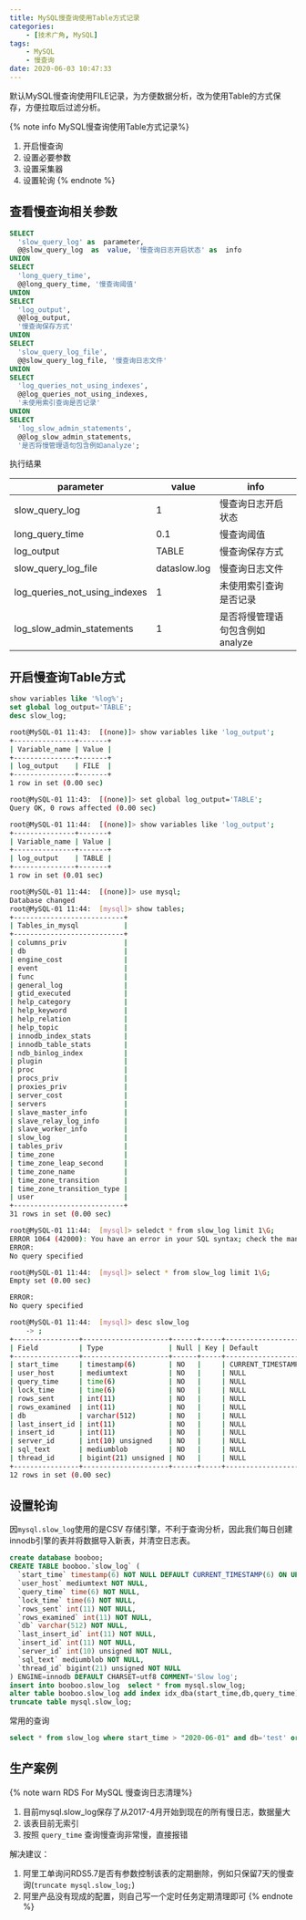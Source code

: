 ```yaml
---
title: MySQL慢查询使用Table方式记录
categories:
    - [技术广角, MySQL]
tags:
    - MySQL
    - 慢查询
date: 2020-06-03 10:47:33
---
```


默认MySQL慢查询使用FILE记录，为方便数据分析，改为使用Table的方式保存，方便拉取后过滤分析。


{% note info MySQL慢查询使用Table方式记录%}
1. 开启慢查询
2. 设置必要参数
3. 设置采集器
4. 设置轮询
{% endnote %}

## 查看慢查询相关参数

```sql 
SELECT  
  'slow_query_log' as  parameter, 
  @@slow_query_log  as  value, '慢查询日志开启状态' as  info
UNION  
SELECT  
  'long_query_time', 
  @@long_query_time, '慢查询阈值' 
UNION  
SELECT  
  'log_output', 
  @@log_output, 
  '慢查询保存方式' 
UNION  
SELECT  
  'slow_query_log_file', 
  @@slow_query_log_file, '慢查询日志文件' 
UNION  
SELECT  
  'log_queries_not_using_indexes', 
  @@log_queries_not_using_indexes, 
  '未使用索引查询是否记录' 
UNION  
SELECT  
  'log_slow_admin_statements', 
  @@log_slow_admin_statements, 
  '是否将慢管理语句包含例如analyze';
```


执行结果

| parameter                     | value        | info                            |
| ----------------------------- | ------------ | ------------------------------- |
| slow_query_log                | 1            | 慢查询日志开启状态              |
| long_query_time               | 0.1          | 慢查询阈值                      |
| log_output                    | TABLE        | 慢查询保存方式                  |
| slow_query_log_file           | dataslow.log | 慢查询日志文件                  |
| log_queries_not_using_indexes | 1            | 未使用索引查询是否记录          |
| log_slow_admin_statements     | 1            | 是否将慢管理语句包含例如analyze |


## 开启慢查询Table方式

```sql 
show variables like '%log%';
set global log_output='TABLE';
desc slow_log;

```

```bash
root@MySQL-01 11:43:  [(none)]> show variables like 'log_output';
+---------------+-------+
| Variable_name | Value |
+---------------+-------+
| log_output    | FILE  |
+---------------+-------+
1 row in set (0.00 sec)

root@MySQL-01 11:43:  [(none)]> set global log_output='TABLE';
Query OK, 0 rows affected (0.00 sec)

root@MySQL-01 11:44:  [(none)]> show variables like 'log_output';
+---------------+-------+
| Variable_name | Value |
+---------------+-------+
| log_output    | TABLE |
+---------------+-------+
1 row in set (0.01 sec)

root@MySQL-01 11:44:  [(none)]> use mysql;
Database changed
root@MySQL-01 11:44:  [mysql]> show tables;
+---------------------------+
| Tables_in_mysql           |
+---------------------------+
| columns_priv              |
| db                        |
| engine_cost               |
| event                     |
| func                      |
| general_log               |
| gtid_executed             |
| help_category             |
| help_keyword              |
| help_relation             |
| help_topic                |
| innodb_index_stats        |
| innodb_table_stats        |
| ndb_binlog_index          |
| plugin                    |
| proc                      |
| procs_priv                |
| proxies_priv              |
| server_cost               |
| servers                   |
| slave_master_info         |
| slave_relay_log_info      |
| slave_worker_info         |
| slow_log                  |
| tables_priv               |
| time_zone                 |
| time_zone_leap_second     |
| time_zone_name            |
| time_zone_transition      |
| time_zone_transition_type |
| user                      |
+---------------------------+
31 rows in set (0.00 sec)

root@MySQL-01 11:44:  [mysql]> seledct * from slow_log limit 1\G;
ERROR 1064 (42000): You have an error in your SQL syntax; check the manual that corresponds to your MySQL server version for the right syntax to use near 'seledct * from slow_log limit 1' at line 1
ERROR:
No query specified

root@MySQL-01 11:44:  [mysql]> select * from slow_log limit 1\G;
Empty set (0.00 sec)

ERROR:
No query specified

root@MySQL-01 11:44:  [mysql]> desc slow_log
    -> ;
+----------------+---------------------+------+-----+----------------------+--------------------------------+
| Field          | Type                | Null | Key | Default              | Extra                          |
+----------------+---------------------+------+-----+----------------------+--------------------------------+
| start_time     | timestamp(6)        | NO   |     | CURRENT_TIMESTAMP(6) | on update CURRENT_TIMESTAMP(6) |
| user_host      | mediumtext          | NO   |     | NULL                 |                                |
| query_time     | time(6)             | NO   |     | NULL                 |                                |
| lock_time      | time(6)             | NO   |     | NULL                 |                                |
| rows_sent      | int(11)             | NO   |     | NULL                 |                                |
| rows_examined  | int(11)             | NO   |     | NULL                 |                                |
| db             | varchar(512)        | NO   |     | NULL                 |                                |
| last_insert_id | int(11)             | NO   |     | NULL                 |                                |
| insert_id      | int(11)             | NO   |     | NULL                 |                                |
| server_id      | int(10) unsigned    | NO   |     | NULL                 |                                |
| sql_text       | mediumblob          | NO   |     | NULL                 |                                |
| thread_id      | bigint(21) unsigned | NO   |     | NULL                 |                                |
+----------------+---------------------+------+-----+----------------------+--------------------------------+
12 rows in set (0.00 sec)
```


## 设置轮询

因`mysql.slow_log`使用的是CSV 存储引擎，不利于查询分析，因此我们每日创建innodb引擎的表并将数据导入新表，并清空日志表。

```sql 
create database booboo;
CREATE TABLE booboo.`slow_log` (
  `start_time` timestamp(6) NOT NULL DEFAULT CURRENT_TIMESTAMP(6) ON UPDATE CURRENT_TIMESTAMP(6),
  `user_host` mediumtext NOT NULL,
  `query_time` time(6) NOT NULL,
  `lock_time` time(6) NOT NULL,
  `rows_sent` int(11) NOT NULL,
  `rows_examined` int(11) NOT NULL,
  `db` varchar(512) NOT NULL,
  `last_insert_id` int(11) NOT NULL,
  `insert_id` int(11) NOT NULL,
  `server_id` int(10) unsigned NOT NULL,
  `sql_text` mediumblob NOT NULL,
  `thread_id` bigint(21) unsigned NOT NULL
) ENGINE=innodb DEFAULT CHARSET=utf8 COMMENT='Slow log';
insert into booboo.slow_log  select * from mysql.slow_log;
alter table booboo.slow_log add index idx_dba(start_time,db,query_time);
truncate table mysql.slow_log;
```

常用的查询

```sql 
select * from slow_log where start_time > "2020-06-01" and db='test' order by query_time desc;
```

## 生产案例

{% note warn RDS For MySQL 慢查询日志清理%}

1. 目前mysql.slow_log保存了从2017-4月开始到现在的所有慢日志，数据量大
2. 该表目前无索引
3. 按照 `query_time` 查询慢查询非常慢，直接报错

解决建议：
1. 阿里工单询问RDS5.7是否有参数控制该表的定期删除，例如只保留7天的慢查询(`truncate mysql.slow_log;`)
2. 阿里产品没有现成的配置，则自己写一个定时任务定期清理即可
{% endnote %}
